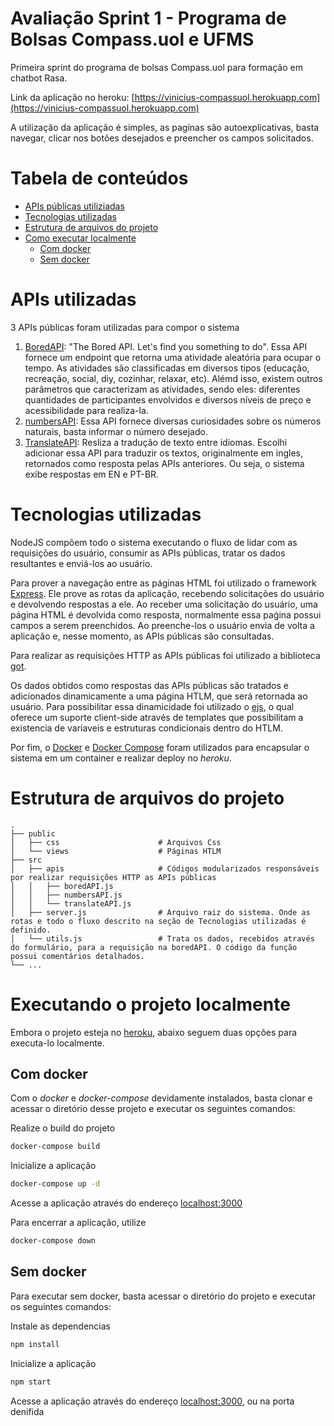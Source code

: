# Avaliação Sprint 1 - Programa de Bolsas Compass.uol e UFMS
Primeira sprint do programa de bolsas Compass.uol para formação em chatbot Rasa.

Link da aplicação no heroku: [https://vinicius-compassuol.herokuapp.com](https://vinicius-compassuol.herokuapp.com)

A utilização da aplicação é simples, as pagínas são autoexplicativas, basta navegar, clicar nos botões desejados e preencher os campos solicitados.

# Tabela de conteúdos
   * [APIs públicas utiliziadas](#apis-utilizadas)
   * [Tecnologias utilizadas](#tecnologias-utilizadas)
   * [Estrutura de arquivos do projeto](#estrutura-de-arquivos-do-projeto)
   * [Como executar localmente](#executando-o-projeto-localmente)
      * [Com docker](#com-docker)
      * [Sem docker](#sem-docker)

# APIs utilizadas
3 APIs públicas foram utilizadas para compor o sistema
   1. [BoredAPI](http://www.boredapi.com/): "The Bored API. Let's find you something to do". Essa API fornece um endpoint que retorna uma atividade aleatória para ocupar o tempo. As atividades são classificadas em diversos tipos (educação, recreação, social, diy, cozinhar, relaxar, etc). Alémd isso, existem outros parâmetros que caracterizam as atividades, sendo eles: diferentes quantidades de participantes envolvidos e diversos níveis de preço e acessibilidade para realiza-la.
   2. [numbersAPI](http://numbersapi.com/#42): Essa API fornece diversas curiosidades sobre os números naturais, basta informar o número desejado.
   3. [TranslateAPI](https://libretranslate.de/): Resliza a tradução de texto entre idiomas. Escolhi adicionar essa API para traduzir os textos, originalmente em ingles, retornados como resposta pelas APIs anteriores. Ou seja, o sistema exibe respostas em EN e PT-BR.
# Tecnologias utilizadas
   NodeJS compõem todo o sistema executando o fluxo de lidar com as requisições do usuário, consumir as APIs públicas, tratar os dados resultantes e enviá-los ao usuário.
   
   Para prover a navegação entre as páginas HTML foi utilizado o framework [Express](https://www.npmjs.com/package/express). Ele prove as rotas da aplicação, recebendo solicitações do usuário e devolvendo respostas a ele. Ao receber uma solicitação do usuário, uma página HTML é devolvida como resposta, normalmente essa paǵina possui campos a serem preenchidos. Ao preenche-los o usuário envia de volta a aplicação e, nesse momento, as APIs públicas são consultadas.
   
   Para realizar as requisições HTTP as APIs públicas foi utilizado a biblioteca [got](https://www.npmjs.com/package/got). 
   
   Os dados obtidos como respostas das APIs públicas são tratados e adicionados dinamicamente a uma página HTLM, que será retornada ao usuário. Para possibilitar essa dinamicidade foi utilizado o [ejs](https://www.npmjs.com/package/ejs), o qual oferece um suporte client-side através de templates que possibilitam a existencia de variaveis e estruturas condicionais dentro do HTLM.

  Por fim, o [Docker](https://www.docker.com/get-started) e [Docker Compose](https://docs.docker.com/compose/) foram utilizados para encapsular o sistema em um container e realizar deploy no *heroku*.

# Estrutura de arquivos do projeto
```
.
├── public             
│   ├── css                      # Arquivos Css
│   └── views                    # Páginas HTLM
├── src                          
│   ├── apis                     # Códigos modularizados responsáveis por realizar requisições HTTP as APIs públicas
│   │   ├── boredAPI.js          
│   │   ├── numbersAPI.js
│   │   └── translateAPI.js      
│   ├── server.js                # Arquivo raiz do sistema. Onde as rotas e todo o fluxo descrito na seção de Tecnologias utilizadas é definido.
│   └── utils.js                 # Trata os dados, recebidos através do formulário, para a requisição na boredAPI. O código da função possui comentários detalhados.
└── ...
```
# Executando o projeto localmente
Embora o projeto esteja no [heroku](https://vinicius-compassuol.herokuapp.com), abaixo seguem duas opções para executa-lo localmente.
## Com docker
Com o *docker* e *docker-compose* devidamente instalados, basta clonar e acessar o diretório desse projeto e executar os seguintes comandos:

Realize o build do projeto
```bash
docker-compose build
```

Inicialize a aplicação
```bash
docker-compose up -d
```

Acesse a aplicação através do endereço [localhost:3000](http://localhost:3000/)

Para encerrar a aplicação, utilize
```bash
docker-compose down
```

## Sem docker
Para executar sem docker, basta acessar o diretório do projeto e executar os seguintes comandos:

Instale as dependencias
```bash
npm install
```

Inicialize a aplicação
```bash
npm start
```

Acesse a aplicação através do endereço [localhost:3000](http://localhost:8080/), ou na porta denifida